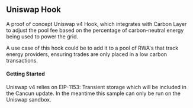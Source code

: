 ## Uniswap Hook
A proof of concept Uniswap v4 Hook, which integrates with Carbon Layer to adjust the pool fee based on the percentage of carbon-neutral energy being used to power the grid.

A use case of this hook could be to add it to a pool of RWA's that track energy providers, ensuring trades are only placed in a low carbon transactions.

#### Getting Started
Uniswap v4 relies on EIP-1153: Transient storage which will be included in the Cancun update. In the meantime this sample can only be run on the Uniswap sandbox.
